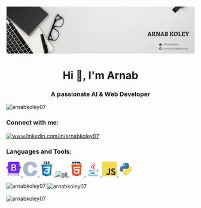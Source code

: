 ![logo](https://github.com/arnabkoley07/arnabkoley07/blob/main/Grey%20and%20Black%20Simple%20Marketing%20LinkedIn%20Banner.png)
<h1 align="center">Hi 👋, I'm Arnab</h1>
<h3 align="center">A passionate AI & Web Developer</h3>

<p align="left"> <img src="https://komarev.com/ghpvc/?username=arnabkoley07&label=Profile%20views&color=0e75b6&style=flat" alt="arnabkoley07" /> </p>

<h3 align="left">Connect with me:</h3>
<p align="left">
<a href="https://linkedin.com/in/www.linkedin.com/in/arnabkoley07" target="blank"><img align="center" src="https://raw.githubusercontent.com/rahuldkjain/github-profile-readme-generator/master/src/images/icons/Social/linked-in-alt.svg" alt="www.linkedin.com/in/arnabkoley07" height="30" width="40" /></a>
</p>

<h3 align="left">Languages and Tools:</h3>
<p align="left"> <a href="https://getbootstrap.com" target="_blank" rel="noreferrer"> <img src="https://raw.githubusercontent.com/devicons/devicon/master/icons/bootstrap/bootstrap-plain-wordmark.svg" alt="bootstrap" width="40" height="40"/> </a> <a href="https://www.cprogramming.com/" target="_blank" rel="noreferrer"> <img src="https://raw.githubusercontent.com/devicons/devicon/master/icons/c/c-original.svg" alt="c" width="40" height="40"/> </a> <a href="https://www.w3schools.com/css/" target="_blank" rel="noreferrer"> <img src="https://raw.githubusercontent.com/devicons/devicon/master/icons/css3/css3-original-wordmark.svg" alt="css3" width="40" height="40"/> </a> <a href="https://git-scm.com/" target="_blank" rel="noreferrer"> <img src="https://www.vectorlogo.zone/logos/git-scm/git-scm-icon.svg" alt="git" width="40" height="40"/> </a> <a href="https://www.w3.org/html/" target="_blank" rel="noreferrer"> <img src="https://raw.githubusercontent.com/devicons/devicon/master/icons/html5/html5-original-wordmark.svg" alt="html5" width="40" height="40"/> </a> <a href="https://www.java.com" target="_blank" rel="noreferrer"> <img src="https://raw.githubusercontent.com/devicons/devicon/master/icons/java/java-original.svg" alt="java" width="40" height="40"/> </a> <a href="https://developer.mozilla.org/en-US/docs/Web/JavaScript" target="_blank" rel="noreferrer"> <img src="https://raw.githubusercontent.com/devicons/devicon/master/icons/javascript/javascript-original.svg" alt="javascript" width="40" height="40"/> </a> <a href="https://www.python.org" target="_blank" rel="noreferrer"> <img src="https://raw.githubusercontent.com/devicons/devicon/master/icons/python/python-original.svg" alt="python" width="40" height="40"/> </a> </p>

<p><img align="left" src="https://github-readme-stats.vercel.app/api/top-langs?username=arnabkoley07&show_icons=true&locale=en&layout=compact" alt="arnabkoley07" /></p>

<p>&nbsp;<img align="center" src="https://github-readme-stats.vercel.app/api?username=arnabkoley07&show_icons=true&locale=en" alt="arnabkoley07" /></p>

<p><img align="center" src="https://github-readme-streak-stats.herokuapp.com/?user=arnabkoley07&" alt="arnabkoley07" /></p>
